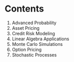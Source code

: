 # Contents
1. Advanced Probability
2. Asset Pricing
3. Credit Risk Modeling
4. Linear Algebra Applications
5. Monte Carlo Simulations
6. Option Pricing
7. Stochastic Processes

